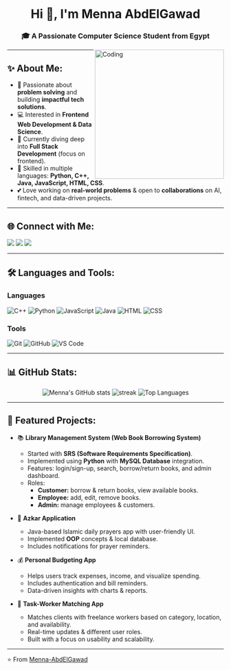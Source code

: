 <h1 align="center">Hi 👋, I'm Menna AbdElGawad</h1>
<h3 align="center">🎓 A Passionate Computer Science Student from Egypt</h3>

<img align="right" alt="Coding" width="300" src="https://media.giphy.com/media/qgQUggAC3Pfv687qPC/giphy.gif">

---

## ✨ About Me:
- 🚀 Passionate about **problem solving** and building **impactful tech solutions**.  
- 💻 Interested in **Frontend Web Development & Data Science**.  
- 🌱 Currently diving deep into **Full Stack Development** (focus on frontend).  
- 🔮 Skilled in multiple languages: **Python, C++, Java, JavaScript, HTML, CSS**.  
- 💕 Love working on **real-world problems** & open to **collaborations** on AI, fintech, and data-driven projects.  

---

## 🌐 Connect with Me:
<p align="left">
<a href="https://www.linkedin.com/in/menna-abdelgawad-bb19b0279"><img src="https://img.shields.io/badge/LinkedIn-0077B5?style=for-the-badge&logo=linkedin&logoColor=white"/></a>
<a href="https://www.facebook.com/momo.abdo.79"><img src="https://img.shields.io/badge/Facebook-1877F2?style=for-the-badge&logo=facebook&logoColor=white"/></a>
<a href="https://codeforces.com/profile/MennaAbdElGawad"><img src="https://img.shields.io/badge/Codeforces-1F8ACB?style=for-the-badge&logo=Codeforces&logoColor=white"/></a>
</p>

---

## 🛠️ Languages and Tools:

### Languages  
![C++](https://img.shields.io/badge/C++-00599C?style=for-the-badge&logo=c%2B%2B&logoColor=white)
![Python](https://img.shields.io/badge/Python-3776AB?style=for-the-badge&logo=python&logoColor=white)
![JavaScript](https://img.shields.io/badge/JavaScript-F7DF1E?style=for-the-badge&logo=javascript&logoColor=black)
![Java](https://img.shields.io/badge/Java-ED8B00?style=for-the-badge&logo=java&logoColor=white)
![HTML](https://img.shields.io/badge/HTML-E34F26?style=for-the-badge&logo=html5&logoColor=white)
![CSS](https://img.shields.io/badge/CSS-1572B6?style=for-the-badge&logo=css3&logoColor=white)

### Tools  
![Git](https://img.shields.io/badge/Git-F05032?style=for-the-badge&logo=git&logoColor=white)
![GitHub](https://img.shields.io/badge/GitHub-100000?style=for-the-badge&logo=github&logoColor=white)
![VS Code](https://img.shields.io/badge/VS_Code-007ACC?style=for-the-badge&logo=visual-studio-code&logoColor=white)

---

## 📊 GitHub Stats:
<p align="center">
  <img src="https://github-readme-stats.vercel.app/api?username=Menna-AbdElGawad&show_icons=true&theme=tokyonight" alt="Menna's GitHub stats"/>
  <img src="https://github-readme-streak-stats.herokuapp.com/?user=Menna-AbdElGawad&theme=tokyonight" alt="streak"/>
  <img src="https://github-readme-stats.vercel.app/api/top-langs/?username=Menna-AbdElGawad&layout=compact&theme=tokyonight" alt="Top Languages"/>
</p>

---

## 🚀 Featured Projects:
- 📚 **Library Management System (Web Book Borrowing System)**  
   * Started with **SRS (Software Requirements Specification)**.  
   * Implemented using **Python** with **MySQL Database** integration.  
   * Features: login/sign-up, search, borrow/return books, and admin dashboard.  
   * Roles:  
     - **Customer:** borrow & return books, view available books.  
     - **Employee:** add, edit, remove books.  
     - **Admin:** manage employees & customers.  

- 📱 **Azkar Application**  
   * Java-based Islamic daily prayers app with user-friendly UI.  
   * Implemented **OOP** concepts & local database.  
   * Includes notifications for prayer reminders.  

- 💰 **Personal Budgeting App**  
   * Helps users track expenses, income, and visualize spending.  
   * Includes authentication and bill reminders.  
   * Data-driven insights with charts & reports.  

- 🤝 **Task-Worker Matching App**  
   * Matches clients with freelance workers based on category, location, and availability.  
   * Real-time updates & different user roles.  
   * Built with a focus on usability and scalability.  

---

⭐️ From [Menna-AbdElGawad](https://github.com/Menna-AbdElGawad)  
